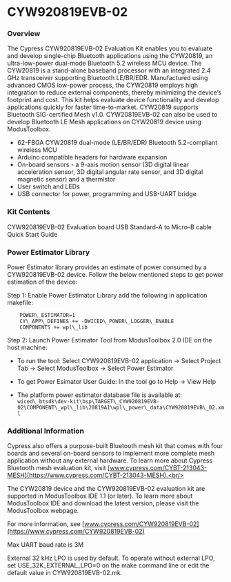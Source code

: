 # CYW920819EVB-02

### Overview

The Cypress CYW920819EVB-02 Evaluation Kit enables you to evaluate and develop single-chip Bluetooth applications using the CYW20819, an ultra-low-power dual-mode Bluetooth 5.2 wireless MCU device. The CYW20819 is a stand-alone baseband processor with an integrated 2.4 GHz transceiver supporting Bluetooth LE/BR/EDR. Manufactured using advanced CMOS low-power process, the CYW20819 employs high integration to reduce external components, thereby minimizing the device’s footprint and cost. This kit helps evaluate device functionality and develop applications quickly for faster time-to-market. CYW20819 supports Bluetooth SIG-certified Mesh v1.0. CYW20819EVB-02 can also be used to develop Bluetooth LE Mesh applications on CYW20819 device using ModusToolbox.

* 62-FBGA CYW20819 dual-mode (LE/BR/EDR) Bluetooth 5.2-compliant wireless MCU
* Arduino compatible headers for hardware expansion
* On-board sensors - a 9-axis motion sensor (3D digital linear acceleration sensor, 3D digital angular rate sensor, and 3D digital magnetic sensor) and a thermistor
* User switch and LEDs
* USB connector for power, programming and USB-UART bridge

### Kit Contents

CYW920819EVB-02 Evaluation board
USB Standard-A to Micro-B cable
Quick Start Guide


### Power Estimator Library
Power Estimator library provides an estimate of power consumed by a CYW920819EVB-02 device. Follow the below mentioned steps to get power estimation of the device:

Step 1: Enable Power Estimator Library add the following in application makefile:

```
	POWER\_ESTIMATOR=1
	CY\_APP\_DEFINES += -DWICED\_POWER\_LOGGER\_ENABLE
	COMPONENTS += wpl\_lib
```
Step 2: Launch Power Estimator Tool from ModusToolbox 2.0 IDE on the host machine:


* To run the tool: Select CYW920819EVB-02 application -> Select Project Tab -> Select ModusToolbox -> Select Power Estimator


* To get Power Esimator User Guide: In the tool go to Help -> View Help


* The platform power estimator database file is available at:  `wiced\_btsdk\dev-kit\bsp\TARGET\_CYW920819EVB-02\COMPONENT\_wpl\_lib\20819A1\wpl\_power\_data\CYW920819EVB\_02.xml`

### Additional Information

Cypress also offers a purpose-built Bluetooth mesh kit that comes with four boards and several on-board sensors to implement more complete mesh application without any external hardware. To learn more about Cypress Bluetooth mesh evaluation kit, visit [www.cypress.com/CYBT-213043-MESH](https://www.cypress.com/CYBT-213043-MESH).<br/>

The CYW20819 device and the CYW920819EVB-02 evaluation kit are supported in ModusToolbox IDE 1.1 (or later). To learn more about ModusToolbox IDE and download the latest version, please visit the ModusToolbox webpage.

For more information, see [www.cypress.com/CYW920819EVB-02](https://www.cypress.com/CYW920819EVB-02)

Max UART baud rate is 3M

External 32 kHz LPO is used by default. To operate without external LPO, set USE\_32K\_EXTERNAL\_LPO=0 on the make command line or edit the default value in CYW920819EVB-02.mk.
